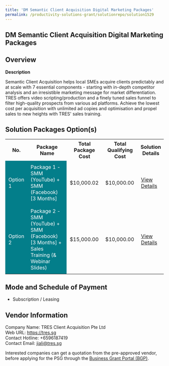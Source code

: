 ```yaml
---
title: 'DM Semantic Client Acquisition Digital Marketing Packages'
permalink: /productivity-solutions-grant/solutionrepo/solution1529
---
```


## DM Semantic Client Acquisition Digital Marketing Packages

## Overview

**Description**

Semantic Client Acquisition helps local SMEs acquire clients predictably and at scale with 7 essential components - starting with in-depth competitor analysis and an irresistible marketing message for market differentiation. TRES offers video scripting/production and a finely tuned sales funnel to filter high-quality prospects from various ad platforms. Achieve the lowest cost per acquisition with unlimited ad copies and optimisation and propel sales to new heights with TRES' sales training.

## Solution Packages Option(s)

<table>
<tr>
<th><b>No.</b></th>
<th><b>Package Name</b></th>
<th><b>Total Package Cost</b></th>
<th><b>Total Qualifying Cost</b></th>
<th><b>Solution Details</b></th>
</tr>
<tr>
<td style='padding: 10px; background-color: #037E8A; color: #FFFFFF;'>Option 1</td>
<td style='padding: 10px; background-color: #037E8A; color: #FFFFFF;'>Package 1 - SMM (YouTube)  + SMM (Facebook) [3 Months]</td>
<td style='padding: 10px;'>$10,000.02</td>
<td style='padding: 10px;'>$10,000.00</td>
<td style='padding: 10px;'><a href='/images/psg/TRESClientAcquisition_DM_16112023_Desensitised_Annex3_Part1.pdf' target='_blank'>View Details</a></td>
</tr>
<tr>
<td style='padding: 10px; background-color: #037E8A; color: #FFFFFF;'>Option 2</td>
<td style='padding: 10px; background-color: #037E8A; color: #FFFFFF;'>	 Package 2 - SMM (YouTube)  + SMM (Facebook) [3 Months] + Sales Training (& Webinar Slides)</td>
<td style='padding: 10px;'>$15,000.00</td>
<td style='padding: 10px;'>$10,000.00</td>
<td style='padding: 10px;'><a href='/images/psg/TRESClientAcquisition_DM_16112023_Desensitised_Annex3_Part2.pdf' target='_blank'>View Details</a></td>
</tr>
</table>

## Mode and Schedule of Payment

 - Subscription / Leasing

## Vendor Information

 Company Name: TRES Client Acquisition Pte Ltd<br>Web URL: https://tres.sg <br>Contact Hotline: +6596187419 <br>Contact Email: jiali@tres.sg <br>

Interested companies can get a quotation from the pre-approved vendor, before applying for the PSG through the <a href='https://www.businessgrants.gov.sg/' target='_blank' rel='noopener'>Business Grant Portal (BGP)</a>.

<script src="/jquery/resize-tables.js"></script>
